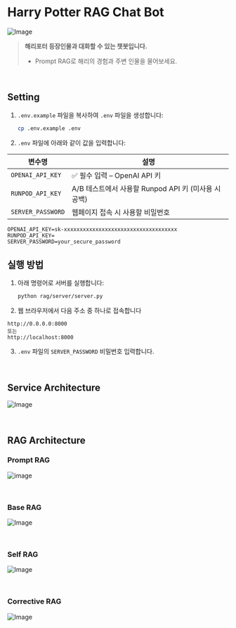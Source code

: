 # Harry Potter RAG Chat Bot
![Image](https://github.com/user-attachments/assets/eca8d9d8-f362-43e3-b518-969e4625d321)
> **해리포터 등장인물과 대화할 수 있는 챗봇입니다.**
> * Prompt RAG로 해리의 경험과 주변 인물을 물어보세요.

<br>

## Setting
1. `.env.example` 파일을 복사하여 `.env` 파일을 생성합니다:
   ```bash
   cp .env.example .env
   ```

2. `.env` 파일에 아래와 같이 값을 입력합니다:

| 변수명              | 설명                                 |
|--------------------|--------------------------------------|
| `OPENAI_API_KEY`   | ✅ 필수 입력 – OpenAI API 키           |
| `RUNPOD_API_KEY`   | A/B 테스트에서 사용할 Runpod API 키 (미사용 시 공백)   |
| `SERVER_PASSWORD`  | 웹페이지 접속 시 사용할 비밀번호       |
```env
OPENAI_API_KEY=sk-xxxxxxxxxxxxxxxxxxxxxxxxxxxxxxxxxxxx
RUNPOD_API_KEY=
SERVER_PASSWORD=your_secure_password
```

## 실행 방법

1. 아래 명령어로 서버를 실행합니다:
   ```bash
   python rag/server/server.py
   ```
2. 웹 브라우저에서 다음 주소 중 하나로 접속합니다
```
http://0.0.0.0:8000
또는
http://localhost:8000
```
3. `.env` 파일의 `SERVER_PASSWORD` 비밀번호 입력합니다.


<br>

## Service Architecture

![Image](https://github.com/user-attachments/assets/9740f2c9-ff95-4c10-8444-002da5c7461f)

<br>

## RAG Architecture
### Prompt RAG

![image](https://github.com/user-attachments/assets/38de4e21-c5f8-4ed9-aaf2-a688f0b67ff9)


<br>

### Base RAG

![Image](https://github.com/user-attachments/assets/1f4b500a-572d-4771-b865-c03166c5b4cc)

<br>

### Self RAG

![Image](https://github.com/user-attachments/assets/96732015-eec3-49a6-a391-0fc13b97e747)

<br>

### Corrective RAG

![Image](https://github.com/user-attachments/assets/fb20c6f7-b9e1-4595-9b25-fc6c8ba8fab9)

